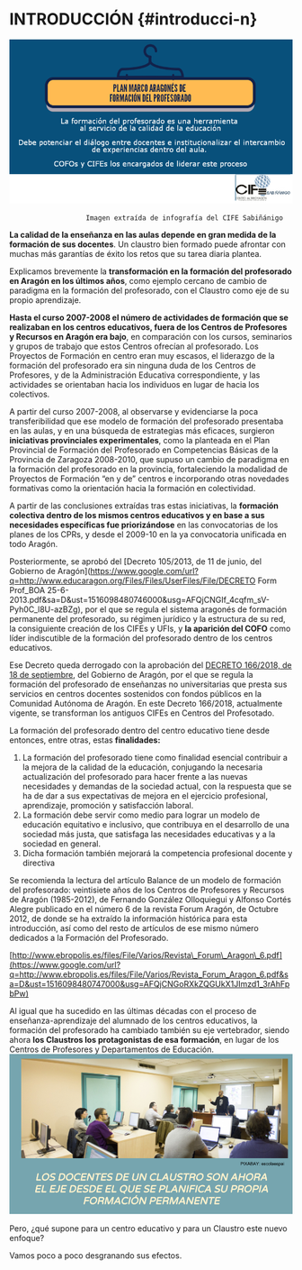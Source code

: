 # INTRODUCCIÓN {#introducci-n}

![](images/image1.png)

```
                   Imagen extraída de infografía del CIFE Sabiñánigo
```

**La calidad de la enseñanza en las aulas depende en gran medida de la formación de sus docentes**. Un claustro bien formado puede afrontar con muchas más garantías de éxito los retos que su tarea diaria plantea.

Explicamos brevemente la **transformación en la formación del profesorado en Aragón en los últimos años**, como ejemplo cercano de cambio de paradigma en la formación del profesorado, con el Claustro como eje de su propio aprendizaje.

**Hasta el curso 2007-2008 el número de actividades de formación que se realizaban en los centros educativos, fuera de los Centros de Profesores y Recursos en Aragón era bajo**, en comparación con los cursos, seminarios y grupos de trabajo que estos Centros ofrecían al profesorado. Los Proyectos de Formación en centro eran muy escasos, el liderazgo de la formación del profesorado era sin ninguna duda de los Centros de Profesores, y de la Administración Educativa correspondiente, y las actividades se orientaban hacia los individuos en lugar de hacia los colectivos.

A partir del curso 2007-2008, al observarse y evidenciarse la poca transferibilidad que ese modelo de formación del profesorado presentaba en las aulas, y en una búsqueda de estrategias más eficaces, surgieron **iniciativas provinciales experimentales**, como la planteada en el Plan Provincial de Formación del Profesorado en Competencias Básicas de la Provincia de Zaragoza 2008-2010, que supuso un cambio de paradigma en la formación del profesorado en la provincia, fortaleciendo la modalidad de Proyectos de Formación “en y de” centros e incorporando otras novedades formativas como la orientación hacia la formación en colectividad.

A partir de las conclusiones extraídas tras estas iniciativas, la **formación colectiva dentro de los mismos centros educativos y en base a sus necesidades específicas fue priorizándose** en las convocatorias de los planes de los CPRs, y desde el 2009-10 en la ya convocatoria unificada en todo Aragón.

Posteriormente, se aprobó del [Decreto 105/2013, de 11 de junio, del Gobierno de Aragón](https://www.google.com/url?q=http://www.educaragon.org/Files/Files/UserFiles/File/DECRETO Form Prof_BOA 25-6-2013.pdf&sa=D&ust=1516098480746000&usg=AFQjCNGIf_4cqfm_sV-Pyh0C_l8U-azBZg), por el que se regula el sistema aragonés de formación permanente del profesorado, su régimen jurídico y la estructura de su red, la consiguiente creación de los CIFEs y UFIs, y **la aparición del COFO** como líder indiscutible de la formación del profesorado dentro de los centros educativos. 

Ese Decreto queda derrogado con la aprobación del [DECRETO 166/2018, de 18 de septiembre](https://bit.ly/2SgTskC), del Gobierno de Aragón, por el que se regula la formación del profesorado de enseñanzas no universitarias que presta sus servicios en centros docentes sostenidos con fondos públicos en la Comunidad Autónoma de Aragón. En este Decreto 166/2018, actualmente vigente, se transforman los antiguos CIFEs en Centros del Profesotado.

La formación del profesorado dentro del centro educativo tiene desde entonces, entre otras, estas **finalidades:**

1. La formación del profesorado tiene como finalidad esencial contribuir a la mejora de la calidad de la educación, conjugando la necesaria actualización del profesorado para hacer frente a las nuevas necesidades y demandas de la sociedad actual, con la respuesta que se ha de dar a sus expectativas de mejora en el ejercicio profesional, aprendizaje, promoción y satisfacción laboral.
2. La formación debe servir como medio para lograr un modelo de educación equitativo e
inclusivo, que contribuya en el desarrollo de una sociedad más justa, que satisfaga las necesidades educativas y a la sociedad en general.
3. Dicha formación también mejorará la competencia profesional docente y directiva


Se recomienda la lectura del artículo Balance de un modelo de formación del profesorado: veintisiete años de los Centros de Profesores y Recursos de Aragón \(1985-2012\), de Fernando González Olloquiegui y Alfonso Cortés Alegre publicado en el número 6 de la revista Forum Aragón, de Octubre 2012, de donde se ha extraído la información histórica para esta introducción, así como del resto de artículos de ese mismo número dedicados a la Formación del Profesorado.

[http://www.ebropolis.es/files/File/Varios/Revista\_Forum\_Aragon\_6.pdf](https://www.google.com/url?q=http://www.ebropolis.es/files/File/Varios/Revista_Forum_Aragon_6.pdf&sa=D&ust=1516098480747000&usg=AFQjCNGoRXkZQGUkX1JImzd1_3rAhFpbPw)

Al igual que ha sucedido en las últimas décadas con el proceso de enseñanza-aprendizaje del alumnado de los centros educativos, la formación del profesorado ha cambiado también su eje vertebrador, siendo ahora **los Claustros los protagonistas de esa formación**, en lugar de los Centros de Profesores y Departamentos de Educación.![](images/image3.png)

Pero, ¿qué supone para un centro educativo y para un Claustro este nuevo enfoque?

Vamos poco a poco desgranando sus efectos.

